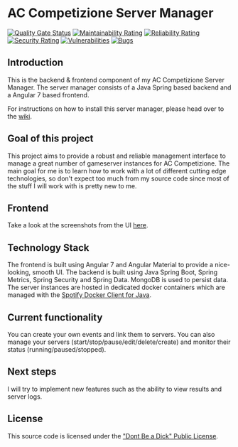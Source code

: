 # AC Competizione Server Manager

[![Quality Gate Status](https://sonarcloud.io/api/project_badges/measure?project=grimsi_accservermanager&metric=alert_status)](https://sonarcloud.io/dashboard?id=grimsi_accservermanager) [![Maintainability Rating](https://sonarcloud.io/api/project_badges/measure?project=grimsi_accservermanager&metric=sqale_rating)](https://sonarcloud.io/dashboard?id=grimsi_accservermanager) [![Reliability Rating](https://sonarcloud.io/api/project_badges/measure?project=grimsi_accservermanager&metric=reliability_rating)](https://sonarcloud.io/dashboard?id=grimsi_accservermanager) [![Security Rating](https://sonarcloud.io/api/project_badges/measure?project=grimsi_accservermanager&metric=security_rating)](https://sonarcloud.io/dashboard?id=grimsi_accservermanager) [![Vulnerabilities](https://sonarcloud.io/api/project_badges/measure?project=grimsi_accservermanager&metric=vulnerabilities)](https://sonarcloud.io/dashboard?id=grimsi_accservermanager) [![Bugs](https://sonarcloud.io/api/project_badges/measure?project=grimsi_accservermanager&metric=bugs)](https://sonarcloud.io/dashboard?id=grimsi_accservermanager)

## Introduction
This is the backend & frontend component of my AC Competizione Server Manager.
The server manager consists of a Java Spring based backend and a Angular 7 based frontend.

For instructions on how to install this server manager, please head over to the [wiki](https://github.com/grimsi/accservermanager/wiki).

## Goal of this project
This project aims to provide a robust and reliable management interface to manage a great number of gameserver instances for AC Competizione.
The main goal for me is to learn how to work with a lot of different cutting edge technologies, so don't expect too much from my source code since most of the stuff I will work with is pretty new to me.

## Frontend
Take a look at the screenshots from the UI [here](https://github.com/grimsi/accservermanager-frontend).

## Technology Stack
The frontend is built using Angular 7 and Angular Material to provide a nice-looking, smooth UI.
The backend is built using Java Spring Boot, Spring Metrics, Spring Security and Spring Data.
MongoDB is used to persist data.
The server instances are hosted in dedicated docker containers which are managed with the [Spotify Docker Client for Java](https://github.com/spotify/docker-client).

## Current functionality
You can create your own events and link them to servers.
You can also manage your servers (start/stop/pause/edit/delete/create) and monitor their status (running/paused/stopped).

## Next steps
I will try to implement new features such as the ability to view results and server logs.

## License
This source code is licensed under the ["Dont Be a Dick" Public License](https://github.com/grimsi/accservermanager/blob/master/LICENSE).
